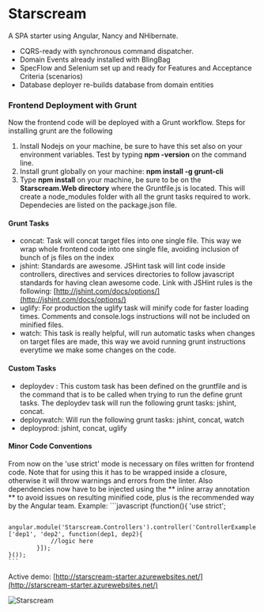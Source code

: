 Starscream
==========

A SPA starter using Angular, Nancy and NHibernate.


- CQRS-ready with synchronous command dispatcher.
- Domain Events already installed with BlingBag
- SpecFlow and Selenium set up and ready for Features and Acceptance Criteria (scenarios)
- Database deployer re-builds database from domain entities

### Frontend Deployment with Grunt ###
Now the frontend code will be deployed with a Grunt workflow. Steps for installing grunt are the following

1. Install Nodejs on your machine, be sure to have this set also on your environment variables. Test by typing **npm -version** on the command line.
2. Install grunt globally on your machine: **npm install -g grunt-cli**
3. Type **npm install** on your machine, be sure to be on the **Starscream.Web directory** where the Gruntfile.js is located. This will create a node_modules folder with all the grunt tasks required to work. Dependecies are listed on the package.json file.

#### Grunt Tasks ####
- concat: Task will concat target files into one single file. This way we wrap whole frontend code into one single file, avoiding inclusion of bunch of js files on the index
- jshint: Standards are awesome. JSHint task will lint code inside controllers, directives and services directories to follow javascript standards for having clean awesome code. Link with JSHint rules is the following: [http://jshint.com/docs/options/](http://jshint.com/docs/options/)
- uglify: For production the uglify task will minify code for faster loading times. Comments and console.logs instructions will not be included on minified files.
- watch: This task is really helpful, will run automatic tasks when changes on target files are made, this way we avoid running grunt instructions everytime we make some changes on the code.

#### Custom Tasks ####
- deploydev : This custom task has been defined on the gruntfile and is the command that is to be called when trying to run the define grunt tasks. The deploydev task will run the following grunt tasks: jshint, concat.
- deploywatch: Will run the following grunt tasks: jshint, concat, watch
- deployprod: jshint, concat, uglify

#### Minor Code Conventions ####
From now on the 'use strict' mode is necessary on files written for frontend code. Note that for using this it has to be wrapped inside a closure, otherwise it will throw warnings and errors from the linter. Also dependencies now have to be injected using the ** inline array annotation ** to avoid issues on resulting minified code, plus is the recommended way by the Angular team.
Example: 
	```javascript
	(function(){
		'use strict';

		angular.module('Starscream.Controllers').controller('ControllerExample', ['dep1', 'dep2', function(dep1, dep2){
				//logic here
			}]);
	}());
	```

Active demo: [http://starscream-starter.azurewebsites.net/](http://starscream-starter.azurewebsites.net/)


![Starscream](http://fc09.deviantart.net/fs47/i/2009/164/2/8/Decepticon_Starscream_by_davidnery.jpg)
